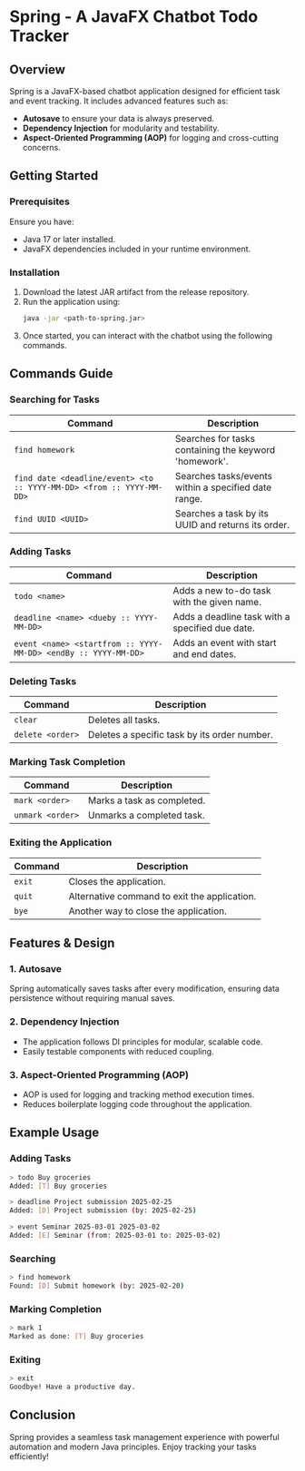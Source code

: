 # Spring - A JavaFX Chatbot Todo Tracker

## Overview
Spring is a JavaFX-based chatbot application designed for efficient task and event tracking. It includes advanced features such as:
- **Autosave** to ensure your data is always preserved.
- **Dependency Injection** for modularity and testability.
- **Aspect-Oriented Programming (AOP)** for logging and cross-cutting concerns.

## Getting Started

### Prerequisites
Ensure you have:
- Java 17 or later installed.
- JavaFX dependencies included in your runtime environment.

### Installation
1. Download the latest JAR artifact from the release repository.
2. Run the application using:
   ```sh
   java -jar <path-to-spring.jar>
   ```
3. Once started, you can interact with the chatbot using the following commands.

## Commands Guide

### Searching for Tasks
| Command | Description |
|---------|-------------|
| `find homework` | Searches for tasks containing the keyword 'homework'. |
| `find date <deadline/event> <to :: YYYY-MM-DD> <from :: YYYY-MM-DD>` | Searches tasks/events within a specified date range. |
| `find UUID <UUID>` | Searches a task by its UUID and returns its order. |

### Adding Tasks
| Command | Description |
|---------|-------------|
| `todo <name>` | Adds a new to-do task with the given name. |
| `deadline <name> <dueby :: YYYY-MM-DD>` | Adds a deadline task with a specified due date. |
| `event <name> <startfrom :: YYYY-MM-DD> <endBy :: YYYY-MM-DD>` | Adds an event with start and end dates. |

### Deleting Tasks
| Command | Description |
|---------|-------------|
| `clear` | Deletes all tasks. |
| `delete <order>` | Deletes a specific task by its order number. |

### Marking Task Completion
| Command | Description |
|---------|-------------|
| `mark <order>` | Marks a task as completed. |
| `unmark <order>` | Unmarks a completed task. |

### Exiting the Application
| Command | Description |
|---------|-------------|
| `exit` | Closes the application. |
| `quit` | Alternative command to exit the application. |
| `bye` | Another way to close the application. |

## Features & Design
### 1. **Autosave**
Spring automatically saves tasks after every modification, ensuring data persistence without requiring manual saves.

### 2. **Dependency Injection**
- The application follows DI principles for modular, scalable code.
- Easily testable components with reduced coupling.

### 3. **Aspect-Oriented Programming (AOP)**
- AOP is used for logging and tracking method execution times.
- Reduces boilerplate logging code throughout the application.

## Example Usage
### Adding Tasks
```sh
> todo Buy groceries
Added: [T] Buy groceries

> deadline Project submission 2025-02-25
Added: [D] Project submission (by: 2025-02-25)

> event Seminar 2025-03-01 2025-03-02
Added: [E] Seminar (from: 2025-03-01 to: 2025-03-02)
```

### Searching
```sh
> find homework
Found: [D] Submit homework (by: 2025-02-20)
```

### Marking Completion
```sh
> mark 1
Marked as done: [T] Buy groceries
```

### Exiting
```sh
> exit
Goodbye! Have a productive day.
```

## Conclusion
Spring provides a seamless task management experience with powerful automation and modern Java principles. Enjoy tracking your tasks efficiently!

